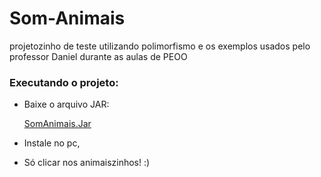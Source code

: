 # Som-Animais
projetozinho de teste utilizando polimorfismo e os exemplos usados pelo professor Daniel durante as aulas de PEOO

### Executando o projeto:
* Baixe o arquivo JAR:

  [SomAnimais.Jar](https://github.com/Kk3tillen/Som-Animais/blob/main/dist/SomAnimais.jar)

* Instale no pc,

* Só clicar nos animaiszinhos! :)

